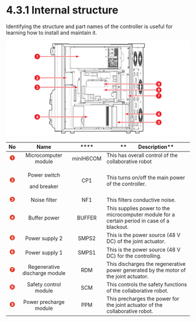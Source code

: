 # 4.3.1 Internal structure

Identifying the structure and part names of the controller is useful for learning how to install and maintain it.

![Figure 26 Internal structure of the controller](../../.gitbook/assets/image107.png)

|                     **No**                     |                **Name**               |    ****   | **　　  Description**                                                                         |
| :--------------------------------------------: | :-----------------------------------: | :-------: | ------------------------------------------------------------------------------------------- |
| ![Adobe Systems](../../.gitbook/assets/1.png)  |          Microcomputer module         | miniH6COM | This has overall control of the collaborative robot                                         |
| ![Adobe Systems](../../.gitbook/assets/2.png)  | <p>Power switch</p><p>and breaker</p> |    CP1    | This turns on/off the main power of the controller.                                         |
| ![Adobe Systems](../../.gitbook/assets/3.png)  |              Noise filter             |    NF1    | This filters conductive noise.                                                              |
| ![Adobe Systems](../../.gitbook/assets/4.png)  |              Buffer power             |   BUFFER  | This supplies power to the microcomputer module for a certain period in case of a blackout. |
| ![Adobe Systems](../../.gitbook/assets/5.png)  |             Power supply 2            |   SMPS2   | This is the power source (48 V DC) of the joint actuator.                                   |
|  ![Adobe Systems](../../.gitbook/assets/6.png) |             Power supply 1            |   SMPS1   | This is the power source (48 V DC) for the controlling.                                     |
|  ![Adobe Systems](../../.gitbook/assets/7.png) |     Regenerative discharge module     |    RDM    | This discharges the regenerative power generated by the motor of the joint actuator.        |
|  ![Adobe Systems](../../.gitbook/assets/8.png) |         Safety control module         |    SCM    | This controls the safety functions of the collaborative robot.                              |
|  ![Adobe Systems](../../.gitbook/assets/9.png) |         Power precharge module        |    PPM    | This precharges the power for the joint actuator of the collaborative robot.                |
